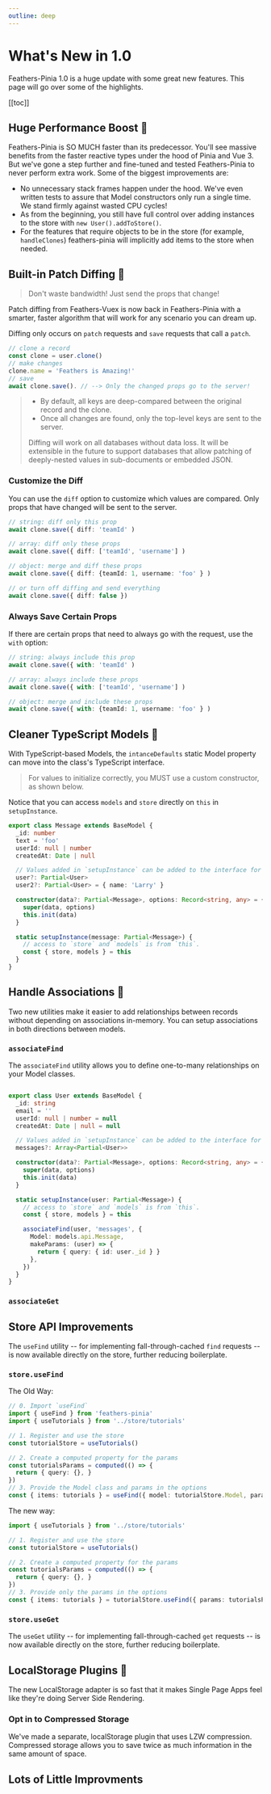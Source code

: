 ```yaml
---
outline: deep
---
```


<script setup>
import BlockQuote from '../components/BlockQuote.vue'
</script>

# What's New in 1.0

Feathers-Pinia 1.0 is a huge update with some great new features.  This page will go over some of the highlights.

[[toc]]

## Huge Performance Boost 🎉

Feathers-Pinia is SO MUCH faster than its predecessor.  You'll see massive benefits from the faster reactive types under the hood of Pinia and Vue 3. But we've gone a step further and fine-tuned and tested Feathers-Pinia to never perform extra work.  Some of the biggest improvements are:

- No unnecessary stack frames happen under the hood. We've even written tests to assure that Model constructors only run a single time. We stand firmly against wasted CPU cycles!
- As from the beginning, you still have full control over adding instances to the store with `new User().addToStore()`.
- For the features that require objects to be in the store (for example, `handleClones`) feathers-pinia will implicitly add items to the store when needed.

## Built-in Patch Diffing 🎉

<BlockQuote label="PRODUCTIVITY TIP">

Don't waste bandwidth! Just send the props that change!

</BlockQuote>

Patch diffing from Feathers-Vuex is now back in Feathers-Pinia with a smarter, faster algorithm that will work for any scenario you can dream up.

Diffing only occurs on `patch` requests and `save` requests that call a `patch`.

```ts
// clone a record
const clone = user.clone()
// make changes
clone.name = 'Feathers is Amazing!'
// save
await clone.save(). // --> Only the changed props go to the server!
```

<BlockQuote label="HOW IT WORKS" type="details">

- By default, all keys are deep-compared between the original record and the clone.
- Once all changes are found, only the top-level keys are sent to the server.

Diffing will work on all databases without data loss. It will be extensible in the future to support databases that allow patching of deeply-nested values in sub-documents or embedded JSON.

</BlockQuote>

### Customize the Diff

You can use the `diff` option to customize which values are compared.  Only props that have changed will be sent to the server.

```ts
// string: diff only this prop
await clone.save({ diff: 'teamId' )

// array: diff only these props
await clone.save({ diff: ['teamId', 'username'] )

// object: merge and diff these props
await clone.save({ diff: {teamId: 1, username: 'foo' } )

// or turn off diffing and send everything
await clone.save({ diff: false })
```

### Always Save Certain Props

If there are certain props that need to always go with the request, use the `with` option:

```ts
// string: always include this prop
await clone.save({ with: 'teamId' )

// array: always include these props
await clone.save({ with: ['teamId', 'username'] )

// object: merge and include these props
await clone.save({ with: {teamId: 1, username: 'foo' } )
```

## Cleaner TypeScript Models 🎉

With TypeScript-based Models, the `intanceDefaults` static Model property can move into the class's TypeScript interface.

<BlockQuote label="IMPORTANT" type="warning">

For values to initialize correctly, you MUST use a custom constructor, as shown below.

</BlockQuote>

Notice that you can access `models` and `store` directly on `this` in `setupInstance`.

```ts
export class Message extends BaseModel {
  _id: number
  text = 'foo'
  userId: null | number
  createdAt: Date | null

  // Values added in `setupInstance` can be added to the interface for type friendliness.
  user?: Partial<User>
  user2?: Partial<User> = { name: 'Larry' }

  constructor(data?: Partial<Message>, options: Record<string, any> = {}) {
    super(data, options)
    this.init(data)
  }

  static setupInstance(message: Partial<Message>) {
    // access to `store` and `models` is from `this`.
    const { store, models } = this
  }
}
```

## Handle Associations 🎉

Two new utilities make it easier to add relationships between records without depending on associations in-memory.  You can setup associations in both directions between models.

### `associateFind`

The `associateFind` utility allows you to define one-to-many relationships on your Model classes.

```ts

export class User extends BaseModel {
  _id: string
  email = ''
  userId: null | number = null
  createdAt: Date | null = null

  // Values added in `setupInstance` can be added to the interface for type friendliness.
  messages?: Array<Partial<User>>

  constructor(data?: Partial<Message>, options: Record<string, any> = {}) {
    super(data, options)
    this.init(data)
  }

  static setupInstance(user: Partial<Message>) {
    // access to `store` and `models` is from `this`.
    const { store, models } = this

    associateFind(user, 'messages', {
      Model: models.api.Message,
      makeParams: (user) => {
        return { query: { id: user._id } }
      },
    })
  }
}
```

### `associateGet`

## Store API Improvements

The `useFind` utility -- for implementing fall-through-cached `find` requests -- is now available directly on the store, further reducing boilerplate.

### `store.useFind`

The Old Way:

```ts
// 0. Import `useFind`
import { useFind } from 'feathers-pinia'
import { useTutorials } from '../store/tutorials'

// 1. Register and use the store
const tutorialStore = useTutorials()

// 2. Create a computed property for the params
const tutorialsParams = computed(() => {
  return { query: {}, }
})
// 3. Provide the Model class and params in the options
const { items: tutorials } = useFind({ model: tutorialStore.Model, params: tutorialsParams })
```

The new way:

```ts
import { useTutorials } from '../store/tutorials'

// 1. Register and use the store
const tutorialStore = useTutorials()

// 2. Create a computed property for the params
const tutorialsParams = computed(() => {
  return { query: {}, }
})
// 3. Provide only the params in the options
const { items: tutorials } = tutorialStore.useFind({ params: tutorialsParams })
```

### `store.useGet`

The `useGet` utility -- for implementing fall-through-cached `get` requests -- is now available directly on the store, further reducing boilerplate.

## LocalStorage Plugins 🎉

The new LocalStorage adapter is so fast that it makes Single Page Apps feel like they're doing Server Side Rendering.

### Opt in to Compressed Storage

We've made a separate, localStorage plugin that uses LZW compression. Compressed storage allows you to save twice as much information in the same amount of space.

## Lots of Little Improvments
